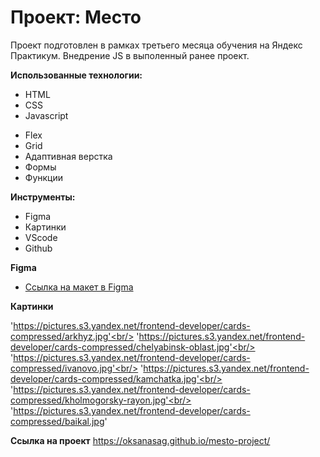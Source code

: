 # Проект: Место

Проект подготовлен в рамках третьего месяца обучения на Яндекс Практикум. Внедрение JS в выполенный ранее проект.

**Использованные технологии:**
- HTML
- CSS
- Javascript

* Flex
* Grid
* Адаптивная верстка
* Формы
* Функции

**Инструменты:**
* Figma
* Картинки
* VScode
* Github

**Figma**

* [Ссылка на макет в Figma](https://www.figma.com/file/bjyvbKKJN2naO0ucURl2Z0/JavaScript.-Sprint-5)

**Картинки** 

'https://pictures.s3.yandex.net/frontend-developer/cards-compressed/arkhyz.jpg'<br/>
'https://pictures.s3.yandex.net/frontend-developer/cards-compressed/chelyabinsk-oblast.jpg'<br/>
'https://pictures.s3.yandex.net/frontend-developer/cards-compressed/ivanovo.jpg'<br/>
'https://pictures.s3.yandex.net/frontend-developer/cards-compressed/kamchatka.jpg'<br/>
'https://pictures.s3.yandex.net/frontend-developer/cards-compressed/kholmogorsky-rayon.jpg'<br/>
'https://pictures.s3.yandex.net/frontend-developer/cards-compressed/baikal.jpg'

**Ссылка на проект** https://oksanasag.github.io/mesto-project/
